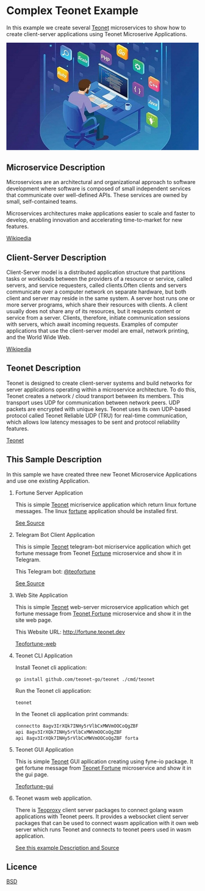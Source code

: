 # Complex Teonet Example

In this example we create several [Teonet](https://github.com/teonet-go) microservices to show how to create client-server applications using Teonet Microserive Applications.

<p align="center">
<img src="https://github.com/teonet-go/.github/blob/main/profile/microservices.jpg?raw=true" />
</p>

## Microservice Description

Microservices are an architectural and organizational approach to software development where software is composed of small independent services that communicate over well-defined APIs. These services are owned by small, self-contained teams.

Microservices architectures make applications easier to scale and faster to develop, enabling innovation and accelerating time-to-market for new features.

[Wikipedia](https://en.wikipedia.org/wiki/Microservices)

## Client-Server Description

Client-Server model is a distributed application structure that partitions tasks or workloads between the providers of a resource or service, called servers, and service requesters, called clients.Often clients and servers communicate over a computer network on separate hardware, but both client and server may reside in the same system. A server host runs one or more server programs, which share their resources with clients. A client usually does not share any of its resources, but it requests content or service from a server. Clients, therefore, initiate communication sessions with servers, which await incoming requests. Examples of computer applications that use the client-server model are email, network printing, and the World Wide Web.

[Wikipedia](https://en.wikipedia.org/wiki/Client%E2%80%93server_model)

## Teonet Description

Teonet is designed to create client-server systems and build networks for server applications operating within a microservice architecture. To do this, Teonet creates a network / cloud transport between its members. This transport uses UDP for communication between network peers. UDP packets are encrypted with unique keys. Teonet uses its own UDP-based protocol called Teonet Reliable UDP (TRU) for real-time communication, which allows low latency messages to be sent and protocol reliability features.

[Teonet](https://teonet.dev)

## This Sample Description

In this sample we have created three new Teonet Microservice Applications and use one existing Application.

1.  Fortune Server Application

    This is simple [Teonet](https://github.com/teonet-go/teonet) micriservice application which return linux fortune messages. The linux [fortune](https://linux.die.net/man/6/fortune) application should be installed first.

    [See Source](https://github.com/teonet-go/teofortune)

2.  Telegram Bot Client Application

    This is simple [Teonet](https://github.com/teonet-go/teonet) telegram-bot micriservice application which get fortune message from Teonet [Fortune](fortune-server-application) microservice and show it in Telegram.

    This Telegram bot: [@teofortune](https://t.me/teofortune_bot)

    [See Source](https://github.com/teonet-go/teofortune-tg)

3.  Web Site Application

    This is simple [Teonet](https://github.com/teonet-go/teonet) web-server microservice application which get fortune message from [Teonet Fortune](https://github.com/teonet-go/teofortune) microservice and show it in the site web page.

    This Website URL: http://fortune.teonet.dev

    [Teofortune-web](https://github.com/teonet-go/teofortune-web)

4.  Teonet CLI Application

    Install Teonet cli application:

        go install github.com/teonet-go/teonet ./cmd/teonet

    Run the Teonet cli application:

        teonet

    In the Teonet cli application print commands:

        connectto 8agv3IrXQk7INHy5rVlbCxMWVmOOCoQgZBF
        api 8agv3IrXQk7INHy5rVlbCxMWVmOOCoQgZBF
        api 8agv3IrXQk7INHy5rVlbCxMWVmOOCoQgZBF forta

5. Teonet GUI Application

   This is simple [Teonet](https://github.com/teonet-go/teonet) GUI apllication creating using fyne-io package. It get fortune message from [Teonet Fortune](https://github.com/teonet-go/teofortune) microservice and show it in the gui page.

   [Teofortune-gui](https://github.com/teonet-go/teofortune-gui)

6. Teonet wasm web application.

    There is [Teoproxy](https://github.com/teonet-go/teoproxy) client server packages to connect golang wasm applications with Teonet peers. It provides a websocket client server packages that can be used to connect wasm application with it own web server which runs Teonet and connects to teonet peers used in wasm application.

    [See this example Description and Source](https://github.com/teonet-go/teoproxy)

## Licence

[BSD](LICENSE)
